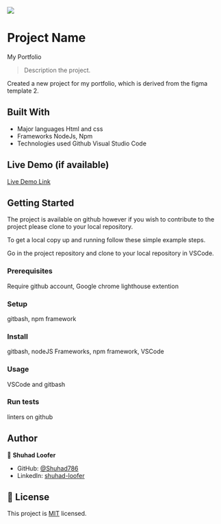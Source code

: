 ![](https://img.shields.io/badge/Microverse-blueviolet)

# Project Name
My Portfolio

> Description the project.

Created a new project for my portfolio, which is derived from the figma template 2.

## Built With

- Major languages
Html and css
- Frameworks
NodeJs, Npm
- Technologies used
Github
Visual Studio Code

## Live Demo (if available)

[Live Demo Link](https://livedemo.com)


## Getting Started

The project is available on github however if you wish to contribute to the project please clone to your local repository.

To get a local copy up and running follow these simple example steps.

Go in the project repository and clone to your local repository in VSCode.

### Prerequisites
Require github account, Google chrome lighthouse extention
### Setup
gitbash, npm framework
### Install
gitbash, nodeJS Frameworks, npm framework, VSCode
### Usage
VSCode and gitbash
### Run tests
linters on github

## Author

👤 **Shuhad Loofer**

- GitHub: [@Shuhad786](https://github.com/Shuhad786) 
- LinkedIn: [shuhad-loofer](www.linkedin.com/in/shuhad-loofer)

## 📝 License

This project is [MIT](./MIT.md) licensed.